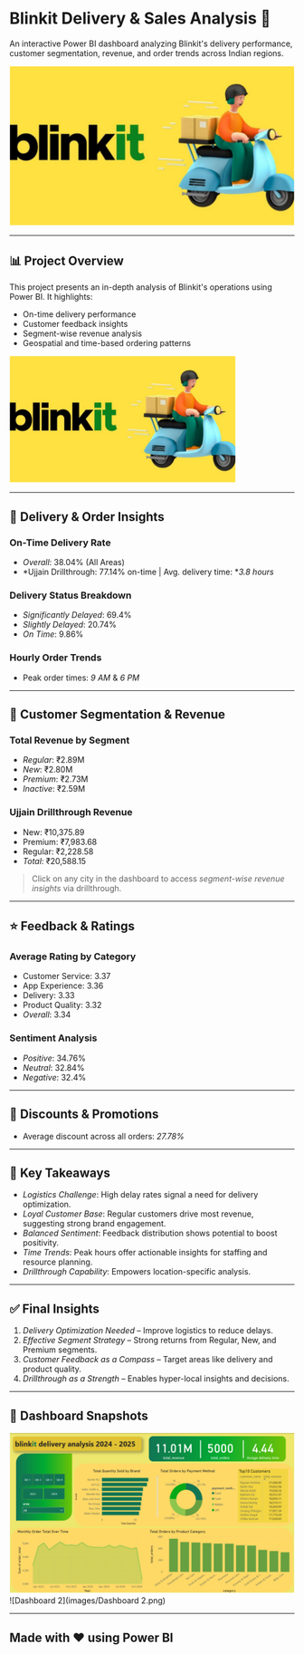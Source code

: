 # Blinkit Delivery & Sales Analysis 🚚

An interactive Power BI dashboard analyzing Blinkit's delivery performance, customer segmentation, revenue, and order trends across Indian regions.

![Dashboard Preview](images/Blinkit.png)

---

## 📊 Project Overview

This project presents an in-depth analysis of Blinkit's operations using Power BI. It highlights:

- On-time delivery performance
- Customer feedback insights
- Segment-wise revenue analysis
- Geospatial and time-based ordering patterns

<img src="images/Blinkit.png" alt="Blinkit Delivery" width="400"/>

---

## 🚚 Delivery & Order Insights

### On-Time Delivery Rate
- *Overall*: 38.04% (All Areas)
- *Ujjain Drillthrough: 77.14% on-time | Avg. delivery time: **3.8 hours*

### Delivery Status Breakdown
- *Significantly Delayed*: 69.4%  
- *Slightly Delayed*: 20.74%  
- *On Time*: 9.86%

### Hourly Order Trends
- Peak order times: *9 AM* & *6 PM*

---

## 👥 Customer Segmentation & Revenue

### Total Revenue by Segment
- *Regular*: ₹2.89M  
- *New*: ₹2.80M  
- *Premium*: ₹2.73M  
- *Inactive*: ₹2.59M

### Ujjain Drillthrough Revenue
- New: ₹10,375.89  
- Premium: ₹7,983.68  
- Regular: ₹2,228.58  
- *Total*: ₹20,588.15

> Click on any city in the dashboard to access *segment-wise revenue insights* via drillthrough.

---

## ⭐ Feedback & Ratings

### Average Rating by Category
- Customer Service: 3.37  
- App Experience: 3.36  
- Delivery: 3.33  
- Product Quality: 3.32  
- *Overall*: 3.34

### Sentiment Analysis
- *Positive*: 34.76%  
- *Neutral*: 32.84%  
- *Negative*: 32.4%

---

## 💸 Discounts & Promotions

- Average discount across all orders: *27.78%*

---

## 🧠 Key Takeaways

- *Logistics Challenge*: High delay rates signal a need for delivery optimization.
- *Loyal Customer Base*: Regular customers drive most revenue, suggesting strong brand engagement.
- *Balanced Sentiment*: Feedback distribution shows potential to boost positivity.
- *Time Trends*: Peak hours offer actionable insights for staffing and resource planning.
- *Drillthrough Capability*: Empowers location-specific analysis.

---

## ✅ Final Insights

1. *Delivery Optimization Needed* – Improve logistics to reduce delays.
2. *Effective Segment Strategy* – Strong returns from Regular, New, and Premium segments.
3. *Customer Feedback as a Compass* – Target areas like delivery and product quality.
4. *Drillthrough as a Strength* – Enables hyper-local insights and decisions.

---

## 📌 Dashboard Snapshots

![Dashboard 1](images/Dashboard1.png)  
![Dashboard 2](images/Dashboard 2.png)

---

## Made with ♥ using Power BI
